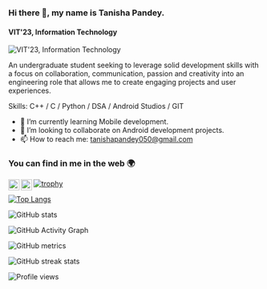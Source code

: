### Hi there 👋, my name is Tanisha Pandey.
#### VIT'23, Information Technology
![VIT'23, Information Technology](https://media.giphy.com/media/L1R1tvI9svkIWwpVYr/giphy.gif)

An undergraduate student seeking to leverage solid development skills with a focus on collaboration, communication, passion and creativity into an engineering role that allows me to create engaging projects and user experiences.

Skills: C++ / C / Python / DSA / Android Studios / GIT

- 🌱 I’m currently learning Mobile development. 
- 👯 I’m looking to collaborate on Android development projects. 
- 📫 How to reach me: tanishapandey050@gmail.com 


### You can find in me in the web 🌍

<a href="https://www.linkedin.com/in/tanisha-pandey/">
  <img align="left" alt="Tanisha's LinkdeIn" width="22px" src="https://cdn.jsdelivr.net/npm/simple-icons@v3/icons/linkedin.svg" />
</a> 
<a href="https://twitter.com/TanishaPandey19">
  <img align="left" alt="Tanisha's Twitter" width="22px" src="https://cdn.jsdelivr.net/npm/simple-icons@v3/icons/twitter.svg" />
</a> 

[![trophy](https://github-profile-trophy.vercel.app/?username=tanishaPandey-2019)](https://github.com/ryo-ma/github-profile-trophy)

[![Top Langs](https://github-readme-stats.vercel.app/api/top-langs/?username=tanishaPandey-2019)](https://github.com/anuraghazra/github-readme-stats)

![GitHub stats](https://github-readme-stats.vercel.app/api?username=tanishaPandey-2019&show_icons=true)  

![GitHub Activity Graph](https://activity-graph.herokuapp.com/graph?username=tanishaPandey-2019)  

![GitHub metrics](https://metrics.lecoq.io/tanishaPandey-2019)  

![GitHub streak stats](https://github-readme-streak-stats.herokuapp.com/?user=tanishaPandey-2019)  

![Profile views](https://gpvc.arturio.dev/tanishaPandey-2019)  
